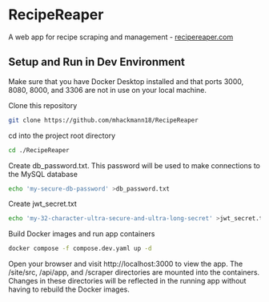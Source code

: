 # RecipeReaper

A web app for recipe scraping and management - <a href="https://www.recipereaper.com" target="_blank">recipereaper.com</a>

## Setup and Run in Dev Environment

Make sure that you have Docker Desktop installed and that ports 3000, 8080, 8000, and 3306 are not in use on your local machine.

Clone this repository
```bash
git clone https://github.com/mhackmann18/RecipeReaper
```
cd into the project root directory
```bash
cd ./RecipeReaper
```
Create db_password.txt. This password will be used to make connections to the MySQL database
```bash
echo 'my-secure-db-password' >db_password.txt
```
Create jwt_secret.txt
```bash
echo 'my-32-character-ultra-secure-and-ultra-long-secret' >jwt_secret.txt
```
Build Docker images and run app containers
```bash
docker compose -f compose.dev.yaml up -d
```
Open your browser and visit http://localhost:3000 to view the app. The /site/src, /api/app, and /scraper directories are mounted into the containers. Changes in these directories will be reflected in the running app without having to rebuild the Docker images. 
